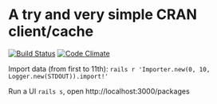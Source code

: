 # A try and very simple CRAN client/cache

[![Build Status](https://travis-ci.org/denyago/cran_explorer.svg?branch=master)](https://travis-ci.org/denyago/cran_explorer)
[![Code Climate](https://codeclimate.com/github/denyago/cran_explorer/badges/gpa.svg)](https://codeclimate.com/github/denyago/cran_explorer)

Import data (from first to 11th): `rails r 'Importer.new(0, 10, Logger.new(STDOUT)).import!'`

Run a UI `rails s`, open http://localhost:3000/packages
